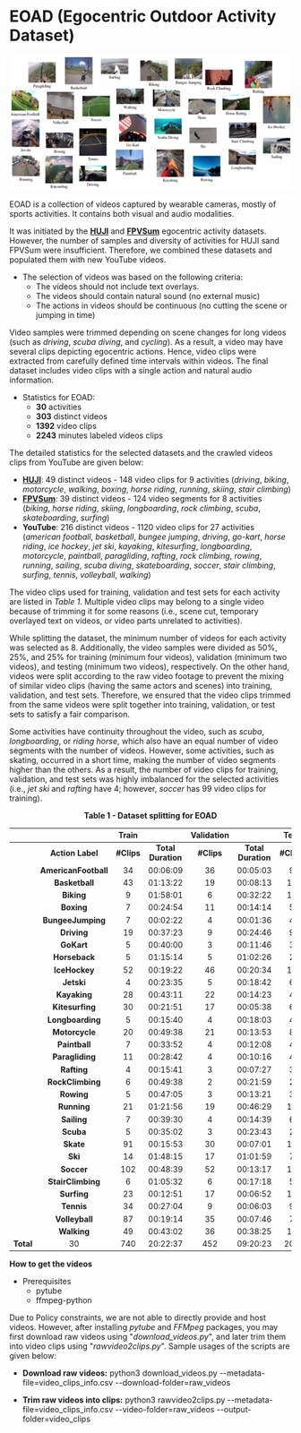# EOAD (Egocentric Outdoor Activity Dataset)

![alt text](https://github.com/maliarabaci/eoad/blob/main/eoad_layout.png?raw=true)

EOAD is a collection of videos captured by wearable cameras, mostly of sports activities. It contains both visual and audio modalities.

It was initiated by the **[HUJI](https://www.vision.huji.ac.il/egoseg/videos/dataset.html)** and **[FPVSum](https://github.com/azuxmioy/fpvsum)** egocentric activity datasets. However, the number of samples and diversity of activities for HUJI sand FPVSum were insufficient. Therefore, we combined these datasets and populated them with new YouTube videos.

* The selection of videos was based on the following criteria:
	* The videos should not include text overlays.
	* The videos should contain natural sound (no external music)
	* The actions in videos should be continuous (no cutting the scene or jumping in time)

Video samples were trimmed depending on scene changes for long videos (such as *driving*, *scuba diving*, and *cycling*). As a result, a video may have several clips depicting egocentric actions. Hence, video clips were extracted from carefully defined time intervals within videos. The final dataset includes video clips with a single action and natural audio information.

* Statistics for EOAD:
	* **30** activities
	* **303** distinct videos
	* **1392** video clips
	* **2243** minutes labeled videos clips

The detailed statistics for the selected datasets and the crawled videos clips from YouTube are given below:

* **[HUJI](https://www.vision.huji.ac.il/egoseg/videos/dataset.html)**: 49 distinct videos - 148 video clips for 9 activities (*driving*, *biking*, *motorcycle*, *walking*, *boxing*, *horse riding*, *running*, *skiing*, *stair climbing*)
* **[FPVSum](https://github.com/azuxmioy/fpvsum)**: 39 distinct videos - 124 video segments for 8 activities (*biking*, *horse riding*, *skiing*, *longboarding*, *rock climbing*, *scuba*, *skateboarding*, *surfing*)
* **YouTube**: 216 distinct videos - 1120 video clips for 27 activities (*american football*, *basketball*, *bungee jumping*, *driving*, *go-kart*, *horse riding*, *ice hockey*, *jet ski*, *kayaking*, *kitesurfing*, *longboarding*, *motorcycle*, *paintball*, *paragliding*, *rafting*, *rock climbing*, *rowing*, *running*, *sailing*, *scuba diving*, *skateboarding*, *soccer*, *stair climbing*, *surfing*, *tennis*, *volleyball*, *walking*)

The video clips used for training, validation and test sets for each activity are listed in *Table 1*. Multiple video clips may belong to a single video because of trimming it for some reasons (i.e., scene cut, temporary overlayed text on videos, or video parts unrelated to activities).

While splitting the dataset, the minimum number of videos for each activity was selected as 8. Additionally, the video samples were divided as 50\%, 25\%, and 25\% for training (minimum four videos), validation (minimum two videos), and testing (minimum two videos), respectively. On the other hand, videos were split according to the raw video footage to prevent the mixing of similar video clips (having the same actors and scenes) into training, validation, and test sets. Therefore, we ensured that the video clips trimmed from the same videos were split together into training, validation, or test sets to satisfy a fair comparison.

Some activities have continuity throughout the video, such as *scuba*, *longboarding*, or *riding horse*, which also have an equal number of video segments with the number of videos. However, some activities, such as skating, occurred in a short time, making the number of video segments higher than the others. As a result, the number of video clips for training, validation, and test sets was highly imbalanced for the selected activities (i.e., *jet ski* and *rafting* have 4; however, *soccer* has 99 video clips for training).

<p align="center"> <strong> Table 1 - Dataset splitting for EOAD </strong> </p>

| | |**Train** ||**Validation** ||**Test** ||
| --- | :-: | :-: | :-: | :-: | :-: | :-: | :-: |
| | **Action Label** | **#Clips** | **Total   Duration** | **#Clips** | **Total   Duration** | **#Clips** | **Total   Duration** |
| | **AmericanFootball** | 34 | 00:06:09 | 36 | 00:05:03 | 9 | 00:01:20 |
| | **Basketball** | 43 | 01:13:22 | 19 | 00:08:13 | 10 | 00:28:46 | 
| | **Biking** | 9 | 01:58:01 | 6 | 00:32:22 | 11 | 00:36:16 | 
| | **Boxing** | 7 | 00:24:54 | 11  | 00:14:14 | 5   | 00:17:30 |
| | **BungeeJumping** | 7 | 00:02:22 | 4   | 00:01:36 | 4   | 00:01:31 |
| | **Driving**   | 19 | 00:37:23 | 9   | 00:24:46 | 9   | 00:29:23 |                   
| | **GoKart**    | 5 | 00:40:00 | 3   | 00:11:46 | 3   | 00:19:46 |                   
| | **Horseback**    | 5 | 01:15:14 | 5   | 01:02:26 | 2   | 00:20:38 |  
| | **IceHockey**    | 52   | 00:19:22 | 46  | 00:20:34 | 10  | 00:36:59 | 
| | **Jetski**    | 4 | 00:23:35 | 5   | 00:18:42 | 6   | 00:02:43 | 
| | **Kayaking**  | 28   | 00:43:11 | 22  | 00:14:23 | 4   | 00:11:05 | 
| | **Kitesurfing**    | 30   | 00:21:51 | 17  | 00:05:38 | 6   | 00:01:32 | 
| | **Longboarding** | 5 | 00:15:40 | 4   | 00:18:03 | 4   | 00:09:11 | 
| | **Motorcycle**    | 20   | 00:49:38 | 21   | 00:13:53 | 8  | 00:20:30 | 
| | **Paintball**    | 7 | 00:33:52 | 4   | 00:12:08 | 4   | 00:08:52 | 
| | **Paragliding**    | 11   | 00:28:42 | 4   | 00:10:16 | 4   | 00:19:50 | 
| | **Rafting**   | 4 | 00:15:41 | 3   | 00:07:27 | 3   | 00:06:13 | 
| | **RockClimbing** | 6 | 00:49:38 | 2   | 00:21:59 | 2   | 00:18:50 | 
| | **Rowing**    | 5 | 00:47:05 | 3   | 00:13:21 | 3   | 00:03:26 | 
| | **Running**   | 21   | 01:21:56 | 19  | 00:46:29 | 11  | 00:42:59 | 
| | **Sailing**   | 7 | 00:39:30 | 4   | 00:14:39 | 6   | 00:15:43 | 
| | **Scuba**     | 5 | 00:35:02 | 3   | 00:23:43 | 2   | 00:18:52 | 
| | **Skate**     | 91   | 00:15:53 | 30  | 00:07:01 | 10  | 00:02:03 | 
| | **Ski**       | 14   | 01:48:15 | 17  | 01:01:59 | 7  | 00:39:15 | 
| | **Soccer**    | 102   | 00:48:39 | 52  | 00:13:17 | 16  | 00:06:54 | 
| | **StairClimbing**    | 6 | 01:05:32 | 6   | 00:17:18 | 5   | 00:20:22 |  
| | **Surfing**   | 23   | 00:12:51 | 17  | 00:06:52 | 10  | 00:07:04 | 
| | **Tennis**    | 34   | 00:27:04 | 9   | 00:06:03 | 9   | 00:03:14 |  
| | **Volleyball**    | 87   | 00:19:14 | 35  | 00:07:46 | 7   | 00:18:58 |  
| | **Walking**   | 49   | 00:43:02 | 36  | 00:38:25 | 10  | 00:10:23 | 
| **Total** | 30 | 740 |  20:22:37 | 452 | 09:20:23 | 200 | 08:00:08 |

**How to get the videos**

* Prerequisites
	* pytube
	* ffmpeg-python

Due to Policy constraints, we are not able to directly provide and host videos. However, after installing *pytube* and *FFMpeg* packages, you may first download raw videos using "*download_videos.py*", and later trim them into video clips using "*rawvideo2clips.py*". Sample usages of the scripts are given below:

* **Download raw videos:**
python3 download_videos.py --metadata-file=video_clips_info.csv --download-folder=raw_videos

* **Trim raw videos into clips:**
python3 rawvideo2clips.py --metadata-file=video_clips_info.csv --video-folder=raw_videos --output-folder=video_clips
